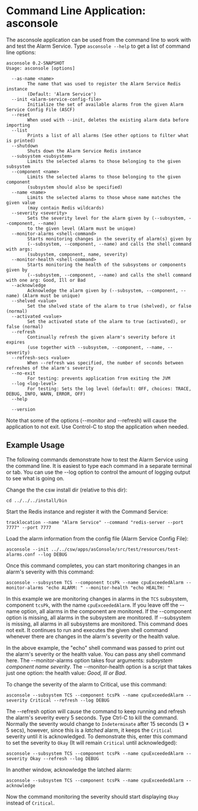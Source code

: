 Command Line Application: asconsole
===================================

The asconsole application can be used from the command line to work with and test the Alarm Service.
Type `asconsole --help` to get a list of command line options:

```
asconsole 0.2-SNAPSHOT
Usage: asconsole [options]

  --as-name <name>
        The name that was used to register the Alarm Service Redis instance
        (Default: 'Alarm Service')
  --init <alarm-service-config-file>
        Initialize the set of available alarms from the given Alarm Service Config File (ASCF)
  --reset
        When used with --init, deletes the existing alarm data before importing
  --list
        Prints a list of all alarms (See other options to filter what is printed)
  --shutdown
        Shuts down the Alarm Service Redis instance
  --subsystem <subsystem>
        Limits the selected alarms to those belonging to the given subsystem
  --component <name>
        Limits the selected alarms to those belonging to the given component
        (subsystem should also be specified)
  --name <name>
        Limits the selected alarms to those whose name matches the given value
        (may contain Redis wildcards)
  --severity <severity>
        Sets the severity level for the alarm given by (--subsystem, --component, --name)
        to the given level (Alarm must be unique)
  --monitor-alarms <shell-command>
        Starts monitoring changes in the severity of alarm(s) given by
        (--subsystem, --component, --name) and calls the shell command with args:
        (subsystem, component, name, severity)
  --monitor-health <shell-command>
        Starts monitoring the health of the subsystems or components given by
        (--subsystem, --component, --name) and calls the shell command with one arg: Good, Ill or Bad
  --acknowledge
        Acknowledge the alarm given by (--subsystem, --component, --name) (Alarm must be unique)
  --shelved <value>
        Set the shelved state of the alarm to true (shelved), or false (normal)
  --activated <value>
        Set the activated state of the alarm to true (activated), or false (normal)
  --refresh
        Continually refresh the given alarm's severity before it expires
        (use together with --subsystem, --component, --name, --severity)
  --refresh-secs <value>
        When --refresh was specified, the number of seconds between refreshes of the alarm's severity
  --no-exit
        For testing: prevents application from exiting the JVM
  --log <log-level>
        For testing: Sets the log level (default: OFF, choices: TRACE, DEBUG, INFO, WARN, ERROR, OFF)
  --help

  --version
```

Note that some of the options (--monitor and --refresh) will cause the application to not exit. Use Control-C to
stop the application when needed.

Example Usage
-------------

The following commands demonstrate how to test the Alarm Service using the command line.
It is easiest to type each command in a separate terminal or tab. You can use the --log
option to control the amount of logging output to see what is going on.

Change the the csw install dir (relative to this dir):

    cd ../../../install/bin

Start the Redis instance and register it with the Command Service:

    tracklocation --name "Alarm Service" --command "redis-server --port 7777" --port 7777

Load the alarm information from the config file (Alarm Service Config File):

    asconsole --init ../../csw/apps/asConsole/src/test/resources/test-alarms.conf --log DEBUG

Once this command completes, you can start monitoring changes in an alarm's severity with this command:

    asconsole --subsystem TCS --component tcsPk --name cpuExceededAlarm --monitor-alarms "echo ALARM: " --monitor-health "echo HEALTH: "

In this example we are monitoring changes in alarms in the `TCS` subsystem, component `tcsPk`, with the name `cpuExceededAlarm`.
If you leave off the --name option, all alarms in the component are monitored. If the --component option is missing,
all alarms in the subsystem are monitored. If --subsystem is missing, all alarms in all subsystems are monitored.
This command does not exit. It continues to run and executes the given shell command whenever there are changes in the
alarm's severity or the health value.

In the above example, the "echo" shell command was passed to print out the alarm's severity or the health value.
You can pass any shell command here. The --monitor-alarms option takes four arguments: *subsystem component name severity*.
The --monitor-health option is a script that takes just one option: the health value: _Good, Ill or Bad_.

To change the severity of the alarm to Critical, use this command:

    asconsole --subsystem TCS --component tcsPk --name cpuExceededAlarm --severity Critical --refresh --log DEBUG

The --refresh option will cause the command to keep running and refresh the alarm's severity every 5 seconds.
Type Ctrl-C to kill the command. Normally the severity would change to `Indeterminate` after 15 seconds (3 * 5 secs),
however, since this is a *latched* alarm, it keeps the `Critical` severity until it is acknowledged.
To demonstrate this, enter this command to set the severity to `Okay` (It will remain `Critical` until acknowledged):

    asconsole --subsystem TCS --component tcsPk --name cpuExceededAlarm --severity Okay --refresh --log DEBUG

In another window, acknowledge the latched alarm:

    asconsole --subsystem TCS --component tcsPk --name cpuExceededAlarm --acknowledge

Now the command monitoring the severity should start displaying `Okay` instead of `Critical`.
